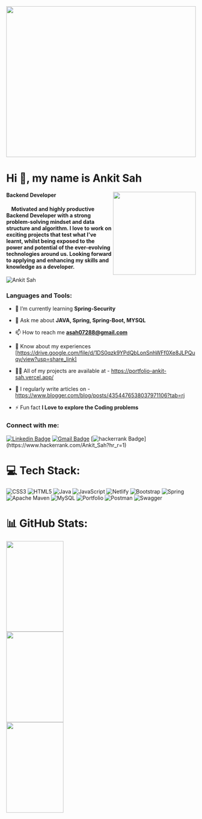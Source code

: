 <!--  <img width="100%" height="300px" align="center" src="https://image.shutterstock.com/image-vector/programming-web-banner-best-languages-600w-1676060566.jpg" /> -->
  <img width="100%" height="400px" align="center" src="https://img.freepik.com/premium-vector/special-programming-language-computing-platform-ad_81534-2981.jpg?w=2000" />
  
<h1>Hi 👋, my name is Ankit Sah</h2>
 <b font-size='50px'>Backend Developer</b>


<img border-radius="10px" align="right" height="220px" src="https://media4.giphy.com/media/ndM7oIOjaDQOhMKtF3/giphy.gif?cid=ecf05e47e475q3mx27994b8k2a4118cfpg4e4uea8d7pnmpf&rid=giphy.gif&ct=g" />
<h4>  &nbsp;&nbsp;&nbsp;&nbsp;Motivated and highly productive Backend Developer with a strong problem-solving mindset and data structure and algorithm. I love to work on exciting projects that test what I've learnt, whilst being exposed to the power and potential of the ever-evolving technologies around us. Looking forward to applying and enhancing my skills and knowledge as a developer.</h4>

<p align="left"> <img src="https://komarev.com/ghpvc/?username=Ankit-Sah18&label=Profile%20views&color=0e75b6&style=flat" alt="Ankit Sah" /> </p>


<h3 align="left">Languages and Tools:</h3>

- 🌱 I’m currently learning **Spring-Security**

- 💬 Ask me about **JAVA, Spring, Spring-Boot, MYSQL**

- 📫 How to reach me **asah07288@gmail.com**

- 📄 Know about my experiences [https://drive.google.com/file/d/1DS0qzk9YPdQbLonSnhWFf0Xe8JLPQuqy/view?usp=share_link]

- 👨‍💻  All of my projects are available at - https://portfolio-ankit-sah.vercel.app/

- 📝 I regularly write articles on - https://www.blogger.com/blog/posts/4354476538037971106?tab=rj

- ⚡ Fun fact **I Love to explore the Coding problems** 

<!-- <h3 align="left">Connect with me:</h3>
<p align="left">
<a href="https://www.linkedin.com/in/ankit-sah-52b812234/" target="blank"><img align="center" src="https://raw.githubusercontent.com/rahuldkjain/github-profile-readme-generator/master/src/images/icons/Social/linked-in-alt.svg" alt="Ankit-Sah18" height="30" width="40" /></a>
<a href="https://www.hackerrank.com/Ankit_Sah?hr_r=1" target="blank"><img align="center" src="https://raw.githubusercontent.com/rahuldkjain/github-profile-readme-generator/master/src/images/icons/Social/hackerrank.svg" alt="Ankit-Sah18" height="30" width="40" /></a>

</p> -->

<h3 align="left">Connect with me:</h3>
<p align="center">
  
 [![Linkedin Badge](https://img.shields.io/badge/-Ankit-blue?style=flat-square&logo=Linkedin&logoColor=white&link=https://www.linkedin.com/in/ankit-sah-52b812234///)](https://www.linkedin.com/in/ankit-sah-52b812234/)  [![Gmail Badge](https://img.shields.io/badge/-asah07288@gmail.com-c14438?style=flat-square&logo=Gmail&logoColor=white&link=mailto:asah07288@gmail.com)](mailto:asah07288@gmail.com)  [![hackerrank Badge](https://img.shields.io/badge/-Ankit-red?style=flat-square&logo=hackerrank&logoColor=white&link=(https://www.hackerrank.com/Ankit_Sah?hr_r=1)//)](https://www.hackerrank.com/Ankit_Sah?hr_r=1)
 </p>


# 💻 Tech Stack:
![CSS3](https://img.shields.io/badge/css3-%231572B6.svg?style=for-the-badge&logo=css3&logoColor=white) ![HTML5](https://img.shields.io/badge/html5-%23E34F26.svg?style=for-the-badge&logo=html5&logoColor=white) ![Java](https://img.shields.io/badge/java-%23ED8B00.svg?style=for-the-badge&logo=java&logoColor=white) ![JavaScript](https://img.shields.io/badge/javascript-%23323330.svg?style=for-the-badge&logo=javascript&logoColor=%23F7DF1E) ![Netlify](https://img.shields.io/badge/netlify-%23000000.svg?style=for-the-badge&logo=netlify&logoColor=#00C7B7) ![Bootstrap](https://img.shields.io/badge/bootstrap-%23563D7C.svg?style=for-the-badge&logo=bootstrap&logoColor=white) ![Spring](https://img.shields.io/badge/spring-%236DB33F.svg?style=for-the-badge&logo=spring&logoColor=white) ![Apache Maven](https://img.shields.io/badge/Apache%20Maven-C71A36?style=for-the-badge&logo=Apache%20Maven&logoColor=white) ![MySQL](https://img.shields.io/badge/mysql-%2300f.svg?style=for-the-badge&logo=mysql&logoColor=white) ![Portfolio](https://img.shields.io/badge/Portfolio-%23000000.svg?style=for-the-badge&logo=firefox&logoColor=#FF7139) ![Postman](https://img.shields.io/badge/Postman-FF6C37?style=for-the-badge&logo=postman&logoColor=white) ![Swagger](https://img.shields.io/badge/-Swagger-%23Clojure?style=for-the-badge&logo=swagger&logoColor=white)




# 📊 GitHub Stats:
<!-- ![](https://github-readme-stats.vercel.app/api?username=Ankit-Sah18&theme=blue-green&hide_border=false&include_all_commits=true&count_private=true)<br/> -->
<!-- ![](https://github-readme-streak-stats.herokuapp.com/?user=Ankit-Sah18&theme=blue-green&hide_border=false)<br/> -->
<!-- ![](https://github-readme-stats.vercel.app/api/top-langs/?username=Ankit-Sah18&theme=blue-green&hide_border=false&include_all_commits=true&count_private=true&layout=compact) -->



<div > 
 <img src="https://github-readme-stats-sigma-five.vercel.app/api?username=Ankit-Sah18&theme=blue-green&hide_border=false&include_all_commits=true&count_private=true)"  height="240px" width="55%"/>

 </div>
 
 
<div > 
 <img src="https://github-readme-streak-stats.herokuapp.com/?user=Ankit-Sah18&theme=blue-green&hide_border=false)"  height="240px" width="55%"/>

 </div>
<div > 
 <img src="https://github-readme-stats-sigma-five.vercel.app/api/top-langs/?username=Ankit-Sah18&theme=blue-green&hide_border=false&include_all_commits=true&count_private=true&layout=compact"  height="240px" width="55%"/>

 </div>
